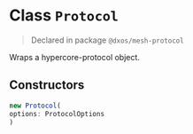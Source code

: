 # Class `Protocol`
> Declared in package `@dxos/mesh-protocol`

Wraps a hypercore-protocol object.

## Constructors
```ts
new Protocol(
options: ProtocolOptions
)
```
